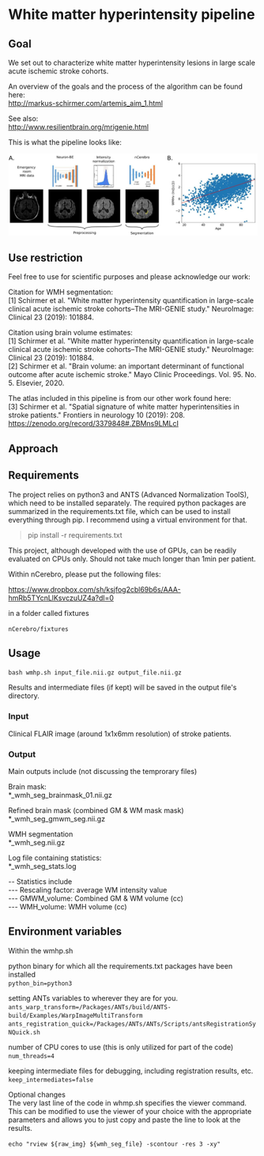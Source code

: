 # White matter hyperintensity pipeline

## Goal
We set out to characterize white matter hyperintensity lesions in large scale acute ischemic stroke cohorts.

An overview of the goals and the process of the algorithm can be found here:<br>
http://markus-schirmer.com/artemis_aim_1.html

See also:<br>
http://www.resilientbrain.org/mrigenie.html

This is what the pipeline looks like:

![WMH pipeline](wmhp_overview.jpg)

## Use restriction
Feel free to use for scientific purposes and please acknowledge our work:

Citation for WMH segmentation:<br>
[1] Schirmer et al. "White matter hyperintensity quantification in large-scale clinical acute ischemic stroke cohorts–The MRI-GENIE study." NeuroImage: Clinical 23 (2019): 101884.

Citation using brain volume estimates:<br>
[1] Schirmer et al. "White matter hyperintensity quantification in large-scale clinical acute ischemic stroke cohorts–The MRI-GENIE study." NeuroImage: Clinical 23 (2019): 101884.<br>
[2] Schirmer et al. "Brain volume: an important determinant of functional outcome after acute ischemic stroke." Mayo Clinic Proceedings. Vol. 95. No. 5. Elsevier, 2020.

The atlas included in this pipeline is from our other work found here:<br>
[3] Schirmer et al. "Spatial signature of white matter hyperintensities in stroke patients." Frontiers in neurology 10 (2019): 208.<br>
https://zenodo.org/record/3379848#.ZBMns9LMLcI

## Approach

## Requirements
The project relies on python3 and ANTS (Advanced Normalization ToolS), which need to be installed separately. The required python packages are summarized in the requirements.txt file, which can be used to install everything through pip. I recommend using a virtual environment for that. 

> pip install -r requirements.txt

This project, although developed with the use of GPUs, can be readily evaluated on CPUs only. Should not take much longer than 1min per patient. 

Within nCerebro, please put the following files:

https://www.dropbox.com/sh/ksjfog2cbl69b6s/AAA-hmRb5TYcnLlKsvczuUZ4a?dl=0

in a folder called fixtures

`nCerebro/fixtures`

## Usage

`bash wmhp.sh input_file.nii.gz output_file.nii.gz`

Results and intermediate files (if kept) will be saved in the output file's directory. 

### Input
Clinical FLAIR image (around 1x1x6mm resolution) of stroke patients.

### Output
Main outputs include (not discussing the temprorary files)

Brain mask: <br>
*_wmh_seg_brainmask_01.nii.gz  

Refined brain mask (combined GM & WM mask mask)<br>
*_wmh_seg_gmwm_seg.nii.gz  

WMH segmentation<br>
*_wmh_seg.nii.gz

Log file containing statistics:<br>
*_wmh_seg_stats.log

-- Statistics include<br>
--- Rescaling factor: average WM intensity value<br>
--- GMWM_volume: Combined GM & WM volume (cc)<br>
--- WMH_volume: WMH volume (cc)

## Environment variables
Within the wmhp.sh

python binary for which all the requirements.txt packages have been installed <br>
`python_bin=python3`

setting ANTs variables to wherever they are for you.  <br>
`ants_warp_transform=/Packages/ANTs/build/ANTS-build/Examples/WarpImageMultiTransform`  <br>
`ants_registration_quick=/Packages/ANTs/ANTs/Scripts/antsRegistrationSyNQuick.sh`

number of CPU cores to use (this is only utilized for part of the code)  <br>
`num_threads=4`

keeping intermediate files for debugging, including registration results, etc.  <br>
`keep_intermediates=false`

Optional changes  <br>
The very last line of the code in whmp.sh specifies the viewer command. This can be modified to use the viewer of your choice with the appropriate parameters and allows you to just copy and paste the line to look at the results.  <br>

`echo "rview ${raw_img} ${wmh_seg_file} -scontour -res 3 -xy"`